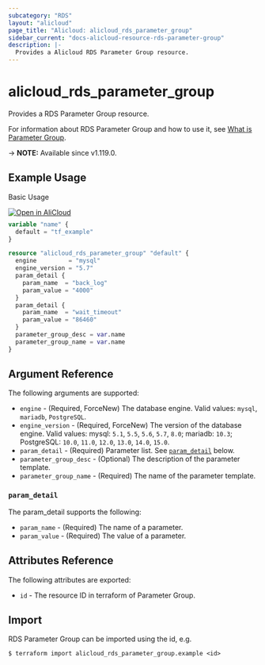 ```yaml
---
subcategory: "RDS"
layout: "alicloud"
page_title: "Alicloud: alicloud_rds_parameter_group"
sidebar_current: "docs-alicloud-resource-rds-parameter-group"
description: |-
  Provides a Alicloud RDS Parameter Group resource.
---
```


# alicloud_rds_parameter_group

Provides a RDS Parameter Group resource.

For information about RDS Parameter Group and how to use it, see [What is Parameter Group](https://www.alibabacloud.com/help/en/doc-detail/144839.htm).

-> **NOTE:** Available since v1.119.0.

## Example Usage

Basic Usage

<div style="display: block;margin-bottom: 40px;"><div class="oics-button" style="float: right;position: absolute;margin-bottom: 10px;">
  <a href="https://api.aliyun.com/terraform?resource=alicloud_rds_parameter_group&exampleId=ecba00a3-4705-c617-8963-76bd9ed57d6d16e9a7fb&activeTab=example&spm=docs.r.rds_parameter_group.0.ecba00a347&intl_lang=EN_US" target="_blank">
    <img alt="Open in AliCloud" src="https://img.alicdn.com/imgextra/i1/O1CN01hjjqXv1uYUlY56FyX_!!6000000006049-55-tps-254-36.svg" style="max-height: 44px; max-width: 100%;">
  </a>
</div></div>

```terraform
variable "name" {
  default = "tf_example"
}

resource "alicloud_rds_parameter_group" "default" {
  engine         = "mysql"
  engine_version = "5.7"
  param_detail {
    param_name  = "back_log"
    param_value = "4000"
  }
  param_detail {
    param_name  = "wait_timeout"
    param_value = "86460"
  }
  parameter_group_desc = var.name
  parameter_group_name = var.name
}
```

## Argument Reference

The following arguments are supported:

* `engine` - (Required, ForceNew) The database engine. Valid values: `mysql`, `mariadb`, `PostgreSQL`.
* `engine_version` - (Required, ForceNew) The version of the database engine. Valid values: mysql: `5.1`, `5.5`, `5.6`, `5.7`, `8.0`; mariadb: `10.3`; PostgreSQL: `10.0`, `11.0`, `12.0`, `13.0`, `14.0`, `15.0`.
* `param_detail` - (Required) Parameter list. See [`param_detail`](#param_detail) below.
* `parameter_group_desc` - (Optional) The description of the parameter template.
* `parameter_group_name` - (Required) The name of the parameter template.

### `param_detail`

The param_detail supports the following: 

* `param_name` - (Required) The name of a parameter.
* `param_value` - (Required) The value of a parameter.

## Attributes Reference

The following attributes are exported:

* `id` - The resource ID in terraform of Parameter Group.

## Import

RDS Parameter Group can be imported using the id, e.g.

```shell
$ terraform import alicloud_rds_parameter_group.example <id>
```
